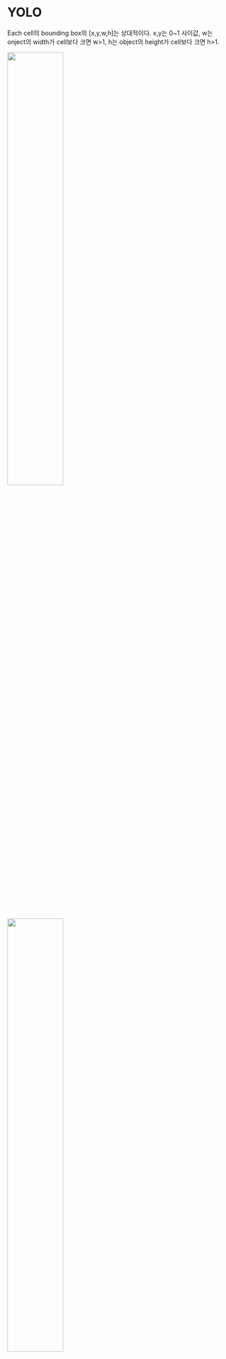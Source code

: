 # YOLO

Each cell의 bounding box의 [x,y,w,h]는 상대적이다. x,y는 0~1 사이값, w는 onject의 width가 cell보다 크면 w>1, h는 object의 height가 cell보다 크면 h>1.

<img src="https://github.com/hyeseongkim0/YOLO/blob/main/images/RelativeBoundingbox.JPG" width="50%">

<img src="https://github.com/hyeseongkim0/YOLO/blob/main/images/labelcell.JPG" width="50%">

<img src="https://github.com/hyeseongkim0/YOLO/blob/main/images/predcell.JPG" width="50%">

Predictions will look very similar, but we will output two bounding boxes.

Prediction은 Wide와 tall에 따른 2개의 다른 bounding boxes를 출력하기 때문에  1 probability score + bounding box(4 parameters)가 2개이다.

<img src="https://github.com/hyeseongkim0/YOLO/blob/main/images/predcell.JPG" width="50%">

#### 20 different classes + 1 probability score + bounding box(x,y,w,h : 4 parameters) ==> 25

#### 20 different classes + 2 * (1 probability score + bounding box(x,y,w,h : 4 parameters)) ==> 30

<img src="https://github.com/hyeseongkim0/YOLO/blob/main/images/target_prediction.JPG" width="50%">

